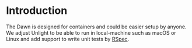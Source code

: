# Introduction

The Dawn is designed for containers and could be easier setup by anyone. We adjust Unlight to be able to run in local-machine such as macOS or Linux and add support to write unit tests by [RSpec](https://rspec.info/).
